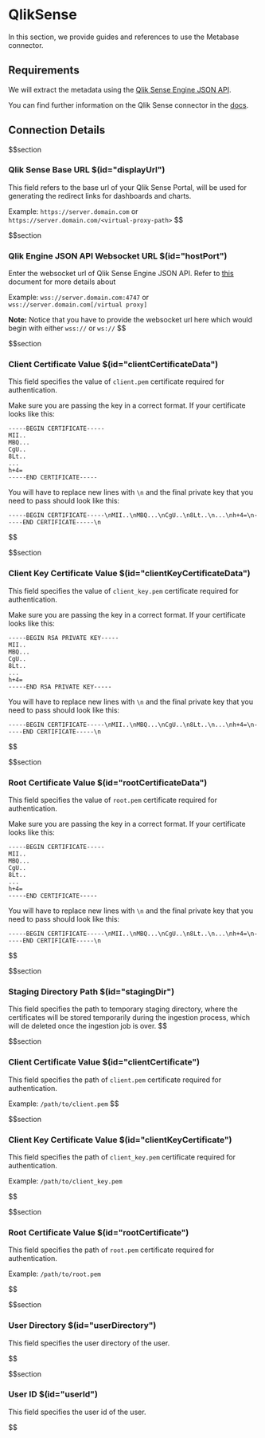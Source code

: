 # QlikSense

In this section, we provide guides and references to use the Metabase connector.

## Requirements

We will extract the metadata using the [Qlik Sense Engine JSON API](https://help.qlik.com/en-US/sense-developer/May2023/Subsystems/EngineAPI/Content/Sense_EngineAPI/introducing-engine-API.htm).

You can find further information on the Qlik Sense connector in the [docs](https://docs.open-metadata.org/connectors/dashboard/qliksense).

## Connection Details

$$section
### Qlik Sense Base URL $(id="displayUrl")

This field refers to the base url of your Qlik Sense Portal, will be used for generating the redirect links for dashboards and charts. 

Example: `https://server.domain.com` or `https://server.domain.com/<virtual-proxy-path>`
$$

$$section
### Qlik Engine JSON API Websocket URL $(id="hostPort")

Enter the websocket url of Qlik Sense Engine JSON API. Refer to [this](https://help.qlik.com/en-US/sense-developer/May2023/Subsystems/EngineAPI/Content/Sense_EngineAPI/GettingStarted/connecting-to-engine-api.htm) document for more details about 

Example: `wss://server.domain.com:4747` or `wss://server.domain.com[/virtual proxy]`

**Note:** Notice that you have to provide the websocket url here which would begin with either `wss://` or `ws://`
$$

$$section
### Client Certificate Value $(id="clientCertificateData")

This field specifies the value of `client.pem` certificate required for authentication.


Make sure you are passing the key in a correct format. If your certificate looks like this:

```
-----BEGIN CERTIFICATE-----
MII..
MBQ...
CgU..
8Lt..
...
h+4=
-----END CERTIFICATE-----
```

You will have to replace new lines with `\n` and the final private key that you need to pass should look like this:

```
-----BEGIN CERTIFICATE-----\nMII..\nMBQ...\nCgU..\n8Lt..\n...\nh+4=\n-----END CERTIFICATE-----\n
```
$$


$$section
### Client Key Certificate Value $(id="clientKeyCertificateData")

This field specifies the value of `client_key.pem` certificate required for authentication.


Make sure you are passing the key in a correct format. If your certificate looks like this:

```
-----BEGIN RSA PRIVATE KEY-----
MII..
MBQ...
CgU..
8Lt..
...
h+4=
-----END RSA PRIVATE KEY-----
```

You will have to replace new lines with `\n` and the final private key that you need to pass should look like this:

```
-----BEGIN CERTIFICATE-----\nMII..\nMBQ...\nCgU..\n8Lt..\n...\nh+4=\n-----END CERTIFICATE-----\n
```
$$


$$section
### Root Certificate Value $(id="rootCertificateData")

This field specifies the value of `root.pem` certificate required for authentication.


Make sure you are passing the key in a correct format. If your certificate looks like this:

```
-----BEGIN CERTIFICATE-----
MII..
MBQ...
CgU..
8Lt..
...
h+4=
-----END CERTIFICATE-----
```

You will have to replace new lines with `\n` and the final private key that you need to pass should look like this:

```
-----BEGIN CERTIFICATE-----\nMII..\nMBQ...\nCgU..\n8Lt..\n...\nh+4=\n-----END CERTIFICATE-----\n
```
$$


$$section
### Staging Directory Path $(id="stagingDir")

This field specifies the path to temporary staging directory, where the certificates will be stored temporarily during the ingestion process, which will de deleted once the ingestion job is over. 
$$

$$section
### Client Certificate Value $(id="clientCertificate")

This field specifies the path of `client.pem` certificate required for authentication. 

Example: `/path/to/client.pem`
$$


$$section
### Client Key Certificate Value $(id="clientKeyCertificate")

This field specifies the path of `client_key.pem` certificate required for authentication. 

Example: `/path/to/client_key.pem`

$$


$$section
### Root Certificate Value $(id="rootCertificate")

This field specifies the path of `root.pem` certificate required for authentication. 

Example: `/path/to/root.pem`

$$



$$section
### User Directory $(id="userDirectory")

This field specifies the user directory of the user.

$$



$$section
### User ID $(id="userId")

This field specifies the user id of the user.

$$